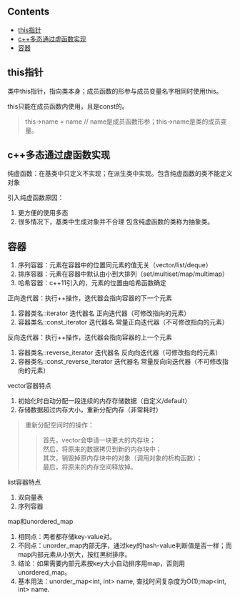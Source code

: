 ## Contents

- [this指针](#this指针)
- [c++多态通过虚函数实现](#c++多态通过虚函数实现)
- [容器](#容器)

## this指针
类中this指针，指向类本身；成员函数的形参与成员变量名字相同时使用this。

this只能在成员函数内使用，且是const的。
> this->name = name 	// name是成员函数形参；this->name是类的成员变量。

## c++多态通过虚函数实现

纯虚函数：在基类中只定义不实现；在派生类中实现。包含纯虚函数的类不能定义对象

引入纯虚函数原因：
1. 更方便的使用多态
2. 很多情况下，基类中生成对象并不合理
包含纯虚函数的类称为抽象类。

## 容器

1. 序列容器：元素在容器中的位置同元素的值无关（vector/list/deque）
2. 排序容器：元素在容器中默认由小到大排列（set/multiset/map/multimap）
3. 哈希容器：c++11引入的，元素的位置由哈希函数确定

正向迭代器：执行++操作，迭代器会指向容器的下一个元素
1. 容器类名::iterator 迭代器名 正向迭代器（可修改指向的元素）
2. 容器类名::const_iterator 迭代器名 常量正向迭代器（不可修改指向的元素）

反向迭代器：执行++操作，迭代器会指向容器的上一个元素
1. 容器类名::reverse_iterator 迭代器名 反向向迭代器（可修改指向的元素）
2. 容器类名::const_reverse_iterator 迭代器名 常量反向向迭代器（不可修改指向的元素）

vector容器特点
1. 初始化时自动分配一段连续的内存存储数据（自定义/default）
2. 存储数据超过内存大小，重新分配内存（非常耗时）
> 重新分配空间时的操作：<br>
> > 首先，vector会申请一块更大的内存块；<br>
> > 然后，将原来的数据拷贝到新的内存块中；<br>
> > 其次，销毁掉原内存块中的对象（调用对象的析构函数）；<br>
> > 最后，将原来的内存空间释放掉。<br>

list容器特点
1. 双向量表
2. 序列容器

map和unordered_map
1. 相同点：两者都存储key-value对。
2. 不同点：unorder_map内部无序，通过key的hash-value判断值是否一样；而map内部元素从小到大，按红黑树排序。
3. 结论：如果需要内部元素按key大小自动排序用map，否则用unordered_map。
4. 基本用法：unorder_map<int, int> name, 查找时间复杂度为O(1);map<int, int> name.
